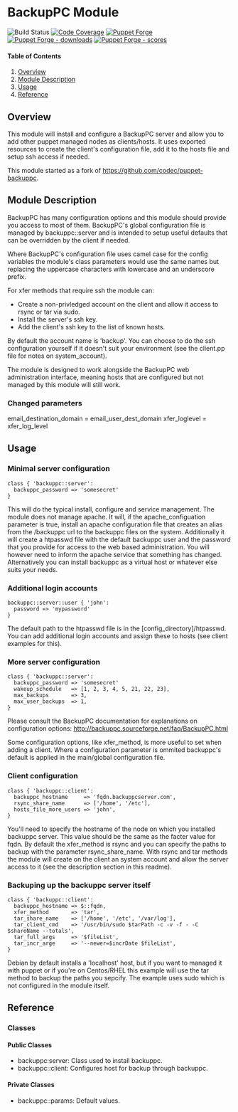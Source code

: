 # BackupPC Module

![Build Status](https://img.shields.io/bitbucket/pipelines/wyrie/puppet-backuppc.svg)
[![Code Coverage](https://coveralls.io/repos/github/wyrie/puppet-backuppc/badge.svg?branch=master)](https://coveralls.io/github/wyrie/puppet-backuppc)
[![Puppet Forge](https://img.shields.io/puppetforge/v/wyrie/backuppc.svg)](https://forge.puppetlabs.com/wyrie/backuppc)
[![Puppet Forge - downloads](https://img.shields.io/puppetforge/dt/wyrie/backuppc.svg)](https://forge.puppetlabs.com/wyrie/backuppc)
[![Puppet Forge - scores](https://img.shields.io/puppetforge/f/wyrie/backuppc.svg)](https://forge.puppetlabs.com/wyrie/backuppc)

#### Table of Contents

1. [Overview](#overview)
2. [Module Description](#module-description)
3. [Usage](#usage)
4. [Reference](#reference)

## Overview

This module will install and configure a BackupPC server and allow you to add other puppet managed nodes as clients/hosts. It
uses exported resources to create the client's configuration file, add it to the hosts file and setup ssh access if needed.

This module started as a fork of https://github.com/codec/puppet-backuppc.

## Module Description

BackupPC has many configuration options and this module should provide you access to most of them. BackupPC's global configuration
file is managed by backuppc::server and is intended to setup useful defaults that can be overridden by the client if needed.

Where BackupPC's configuration file uses camel case for the config variables the module's class parameters would use the same names but
replacing the uppercase characters with lowercase and an underscore prefix.

For xfer methods that require ssh the module can:
* Create a non-privledged account on the client and allow it access to rsync or tar via sudo.
* Install the server's ssh key.
* Add the client's ssh key to the list of known hosts.

By default the account name is 'backup'. You can choose to do the ssh configuration yourself if it doesn't suit your environment (see the client.pp
file for notes on system_account).

The module is designed to work alongside the BackupPC web administration interface, meaning hosts that are configured but not managed by this
module will still work.

### Changed parameters
email_destination_domain = email_user_dest_domain
xfer_loglevel = xfer_log_level

## Usage

### Minimal server configuration

```puppet
class { 'backuppc::server':
  backuppc_password => 'somesecret'
}
```
This will do the typical install, configure and service management. The module does not manage apache. It will, if the apache_configuation parameter is true,
install an apache configuration file that creates an alias from the /backuppc url to the backuppc files on the system. Additionally it will create a htpasswd
file with the default backuppc user and the password that you provide for access to the web based administration. You will however need to inform the apache
service that something has changed. Alternatively you can install backuppc as a virtual host or whatever else suits your needs.

### Additional login accounts

```puppet
backuppc::server::user { 'john':
  password => 'mypassword'
}
```
The default path to the htpasswd file is in the [config_directory]/htpasswd. You can add additional login accounts and assign these to hosts (see client examples
for this).

### More server configuration

```puppet
class { 'backuppc::server':
  backuppc_password => 'somesecret'
  wakeup_schedule   => [1, 2, 3, 4, 5, 21, 22, 23],
  max_backups       => 3,
  max_user_backups  => 1,
}
```
Please consult the BackupPC documentation for explanations on configuration options: http://backuppc.sourceforge.net/faq/BackupPC.html

Some configuration options, like xfer_method, is more useful to set when adding a client. Where a configuration parameter is ommited backuppc's default is applied
in the main/global configuration file.

### Client configuration

```puppet
class { 'backuppc::client':
  backuppc_hostname     => 'fqdn.backuppcserver.com',
  rsync_share_name      => ['/home', '/etc'],
  hosts_file_more_users => 'john',
}
```
You'll need to specify the hostname of the node on which you installed backuppc server. This value should be the same as the facter value for fqdn. By default the
xfer_method is rsync and you can specify the paths to backup with the parameter rsync_share_name. With rsync and tar methods the module will create on the client
an system account and allow the server access to it (see the description section in this readme).

### Backuping up the backuppc server itself

```puppet
class { 'backuppc::client':
  backuppc_hostname => $::fqdn,
  xfer_method       => 'tar',
  tar_share_name    => ['/home', '/etc', '/var/log'],
  tar_client_cmd    => '/usr/bin/sudo $tarPath -c -v -f - -C $shareName --totals',
  tar_full_args     => '$fileList',
  tar_incr_arge     => '--newer=$incrDate $fileList',
}
```
Debian by default installs a 'localhost' host, but if you want to managed it with puppet or if you're on Centos/RHEL this example will use the tar method to backup
the paths you sepcify. The example uses sudo which is not configured in the module itself.

## Reference

### Classes

#### Public Classes

* backuppc:server: Class used to install backuppc.
* backuppc::client: Configures host for backup through backuppc.

#### Private Classes

* backuppc::params: Default values.


